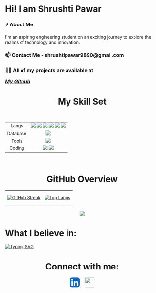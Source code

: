<h1> Hi! I am Shrushti Pawar </h1>
<h3> ⚡ About Me </h3>
I'm an aspiring engineering student on an exciting journey to explore the realms of technology and innovation.
<h3>📫 Contact Me - shrushtipawar9890@gmail.com <h3>

<h3> 👨‍💻 All of my projects are available at   
  
  [*_My Github_*](https://www.github.com/Shrushti2305/) 

</h3>

<h1 align="center"> My Skill Set </h1>
<br>
  <table align="center">
<tbody>
<tr>
<td style="text-align:center">Langs</td>
<td style="text-align:center"><img src="https://img.shields.io/badge/Java-ED8B00?style=for-the-badge&logo=java&logoColor=white"> <img src="https://img.shields.io/badge/C%2B%2B-00599C?style=for-the-badge&logo=c%2B%2B&logoColor=white">  <img src="https://img.shields.io/badge/HTML5-E34F26?style=for-the-badge&logo=html5&logoColor=white"> <img src="https://img.shields.io/badge/JavaScript-323330?style=for-the-badge&logo=javascript&logoColor=F7DF1E"> <img src="https://img.shields.io/badge/CSS3-1572B6?style=for-the-badge&logo=css3&logoColor=white"> <img src="https://img.shields.io/badge/Python-FFD43B?style=for-the-badge&logo=python&logoColor=blue"> </td>

</tr>

<tr>
<td style="text-align:center">Database</td>
<td style="text-align:center"><img src="https://img.shields.io/badge/MySQL-005C84?style=for-the-badge&logo=mysql&logoColor=white"> </td>

</tr>
<tr>
<td style="text-align:center">Tools</td>
<td style="text-align:center"><img src="https://img.shields.io/badge/GitHub-100000?style=for-the-badge&logo=github&logoColor=white">

</tr>
<tr>
<td style="text-align:center">Coding</td>
<td style="text-align:center"><a href="https://leetcode.com/shrushtipawar/"><img src="https://img.shields.io/badge/-LeetCode-FFA116?style=for-the-badge&logo=LeetCode&logoColor=black"></a>
<a href="https://www.hackerrank.com/shrushtipawar981"><img src="https://img.shields.io/badge/-Hackerrank-2EC866?style=for-the-badge&logo=HackerRank&logoColor=white"></a>

</td>

</tr>

</tbody>
</table>
<br>
<h1 align="center"> GitHub Overview </h1>
<table>
<tr>
<td>  
<!--   <p align="center">
   -->
  
 [![GitHub Streak](https://streak-stats.demolab.com/?user=Shrushti2305)](https://git.io/streak-stats) 

  
 

<td>
  
  
  [![Top Langs](https://github-readme-stats.vercel.app/api/top-langs/?username=Shrushti2305&show_icons=true&locale=en&layout=compact)](https://github.com/anuraghazra/github-readme-stats)

  </td>
</tr>
      
</table>

  </p>
  <p align="center">
  <img align="center" src="https://github-readme-stats.vercel.app/api?username=Shrushti2305&show_icons=true&theme=transparent">
  </p>
  
  <h1> What I believe in:</h1>
  
<!-- [![Typing SVG](https://readme-typing-svg.herokuapp.com?font=Fira+Code&size=40&pause=1000&color=3564F7&multiline=true&width=435&height=100&lines=Don't+wish+for+it%2C+;work+for+it.)](https://git.io/typing-svg) -->
  
  
  <a href="https://git.io/typing-svg"><img src="https://readme-typing-svg.herokuapp.com?font=Fira+Code&size=50&pause=1000&color=3564F7&width=935&height=130&lines=Don't+wish+for+it%2C+Work+for+it." alt="Typing SVG" /></a>
  
  <h1 align="center">Connect with me:</h1>
  <p align="center">
 <a href="www.linkedin.com/in/shrushtipawar/"><img width="32px" alt="Linkedin" title="LinkedIn" src="https://github.com/tandpfun/skill-icons/blob/main/icons/LinkedIn.svg"/> </a> &nbsp;&nbsp;
<a href="shrushtipawar9890@gmail.com"> <img width="32px" height="32px" src="https://github.com/Shrushti2305/Shrushti2305/assets/90635819/9756f6e7-3910-4b2b-9022-95093223a59e"></a> 
  </p>

